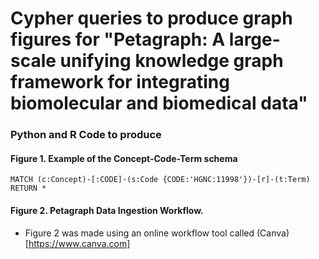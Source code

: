 # Cypher queries to produce graph figures for "Petagraph: A large-scale unifying knowledge graph framework for integrating biomolecular and biomedical data"
### Python and R Code to produce  

#### Figure 1. Example of the Concept-Code-Term schema
```
MATCH (c:Concept)-[:CODE]-(s:Code {CODE:'HGNC:11998'})-[r]-(t:Term)
RETURN * 
```

#### Figure 2. Petagraph Data Ingestion Workflow. 
- Figure 2 was made using an online workflow tool called (Canva)[https://www.canva.com]
